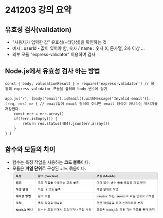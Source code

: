 # 241203 강의 요약

## 유효성 검사(validation)
- "사용자가 입력한 값" 유효성(=타당성)을 확인하는 것
- 예시 : userId - 값이 있어야 함, 숫자 / name : 숫자 X, 문자열, 2자 이상 ...
- 외부 모듈 "express-validator" 이용하여 검사

## Node.js에서 유효성 검사 하는 방법
```
const { body, validationResult } = require('express-validator') // 을 통해 express-validator 모듈을 불러와 body 변수에 담기

app.js('/', [body('email').isEmail().withMessage('Invalid email')]. (req, res) => { // email값이 email 형식이 아니면 email 형식이 아니라는 메시지를 저장한다.
    const err = err.array()
    if(!err.isEmpty()) {
        return res.status(404).json(err.array())
    }
} )
```

## 함수와 모듈의 차이
- 함수는 특정 작업을 사용하는 **코드 블록**이다.
- 모듈은 **파일 단위**로 구성된 코드 묶음이다.
![alt text](image.png)
